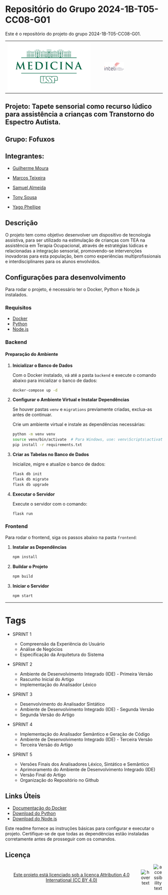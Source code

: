 # Repositório do Grupo 2024-1B-T05-CC08-G01

Este é o repositório do projeto do grupo 2024-1B-T05-CC08-G01.

<table>
<tr>
<td>
<a href= "https://www.fm.usp.br/fofito/portal/"> <img src="artefatos/img/fmusp-logo.svg" alt="Faculdade de Medicina da USP" border="0" width="90%"></a>
</td>
<td><a href= "https://www.inteli.edu.br/"><img src="artefatos/img/inteli-logo.png" alt="Inteli - Instituto de Tecnologia e Liderança" border="0" width="35%"></a>
</td>
</tr>
</table>


## Projeto: Tapete sensorial como recurso lúdico para assistência a crianças com Transtorno do Espectro Autista.

## Grupo: Fofuxos

## Integrantes:

- [Guilherme Moura](https://www.linkedin.com/in/guilhermejmoura/)

- [Marcos Teixeira](https://www.linkedin.com/in/marcos-teixeira-37676a24a/)

- [Samuel Almeida](https://www.linkedin.com/in/samuel-lucas-almeida/)

- [Tony Sousa](https://www.linkedin.com/in/tonyjonas/)

- [Yago Phellipe](https://www.linkedin.com/in/yago-phellipe/)


## Descrição

O projeto tem como objetivo desenvolver um dispositivo de tecnologia assistiva, para ser utilizado na estimulação de crianças com TEA na assistência em Terapia
Ocupacional, através de estratégias lúdicas e relacionadas a integração sensorial, promovendo-se intervenções inovadoras para esta população, bem como experiências multiprofissionais e interdisciplinares para os alunos envolvidos.

## Configurações para desenvolvimento

Para rodar o projeto, é necessário ter o Docker, Python e Node.js instalados.

### Requisitos

- [Docker](https://docs.docker.com/get-docker/)
- [Python](https://www.python.org/downloads/)
- [Node.js](https://nodejs.org/en/download/)

### Backend

#### Preparação do Ambiente

1. **Inicializar o Banco de Dados**

   Com o Docker instalado, vá até a pasta `backend` e execute o comando abaixo para inicializar o banco de dados:

   ```bash
   docker-compose up -d
   ```

2. **Configurar o Ambiente Virtual e Instalar Dependências**

   Se houver pastas `venv` e `migrations` previamente criadas, exclua-as antes de continuar.

   Crie um ambiente virtual e instale as dependências necessárias:

   ```bash
   python -m venv venv
   source venv/bin/activate  # Para Windows, use: venv\Scripts\activate
   pip install -r requirements.txt
   ```

3. **Criar as Tabelas no Banco de Dados**

   Inicialize, migre e atualize o banco de dados:

   ```bash
   flask db init
   flask db migrate
   flask db upgrade
   ```

4. **Executar o Servidor**

   Execute o servidor com o comando:

   ```bash
   flask run
   ```

### Frontend

Para rodar o frontend, siga os passos abaixo na pasta `frontend`:

1. **Instalar as Dependências**

   ```bash
   npm install
   ```

2. **Buildar o Projeto**

   ```bash
   npm build
   ```

3. **Iniciar o Servidor**

   ```bash
   npm start
   ```

---

# Tags 

- SPRINT 1
    - Compreensão da Experiência do Usuário
    - Análise de Negócios
    - Especificação da Arquitetura do Sistema

- SPRINT 2
    - Ambiente de Desenvolvimento Integrado (IDE) - Primeira Versão
    - Rascunho Inicial do Artigo
    - Implementação do Analisador Léxico

- SPRINT 3
    - Desenvolvimento do Analisador Sintático
    - Ambiente de Desenvolvimento Integrado (IDE) - Segunda Versão
    - Segunda Versão do Artigo

- SPRINT 4
    - Implementação do Analisador Semântico e Geração de Código
    - Ambiente de Desenvolvimento Integrado (IDE) - Terceira Versão
    - Terceira Versão do Artigo

- SPRINT 5
    - Versões Finais dos Analisadores Léxico, Sintático e Semântico
    - Aprimoramento do Ambiente de Desenvolvimento Integrado (IDE)
    - Versão Final do Artigo
    - Organização do Repositório no Github

## Links Úteis

- [Documentação do Docker](https://docs.docker.com/get-docker/)
- [Download do Python](https://www.python.org/downloads/)
- [Download do Node.js](https://nodejs.org/en/download/)

Este readme fornece as instruções básicas para configurar e executar o projeto. Certifique-se de que todas as dependências estão instaladas corretamente antes de prosseguir com os comandos.

## Licença
<p align="center" style="display: flex; align-items: center; justify-content: left; gap: 10px;">
  <a href="https://creativecommons.org/licenses/by/4.0/?ref=chooser-v1">Este projeto está licenciado sob a licença Attribution 4.0 International (CC BY 4.0)</a>
  <img src="https://mirrors.creativecommons.org/presskit/icons/cc.xlarge.png" width="30" title="hover text">
  <img src="https://mirrors.creativecommons.org/presskit/icons/by.xlarge.png" width="30" alt="accessibility text">
</p>
